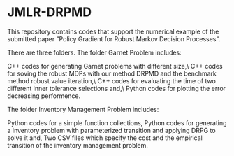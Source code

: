 # JMLR-DRPMD
This repository contains codes that support the numerical example of the submitted paper "Policy Gradient for Robust Markov Decision Processes".

There are three folders. The folder Garnet Problem includes:

C++ codes for generating Garnet problems with different size,\\
C++ codes for soving the robust MDPs with our method DRPMD and the benchmark method robust value iteration,\\
C++ codes for evaluating the time of two different inner tolerance selections and,\\
Python codes for plotting the error decreasing performence.

The folder Inventory Management Problem includes:

Python codes for a simple function collections,
Python codes for generating a inventory problem with parameterized transition and applying DRPG to solve it and,
Two CSV files which specify the cost and the empirical transition of the inventory management problem.
